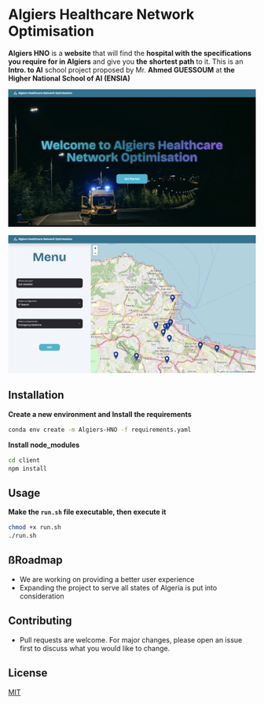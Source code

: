 # Algiers Healthcare Network Optimisation

**Algiers HNO** is a **website** that will find the **hospital with the specifications you require for in Algiers** and give you **the** **shortest path** to it. This is an **Intro. to AI** school project proposed by Mr. **Ahmed GUESSOUM** at **the Higher National School of AI (ENSIA)**

![1718071733864](image/README/1718071733864.png)

![1718071601344](image/README/1718071601344.png)

## Installation

**Create a new environment and Install the requirements**

```bash
conda env create -m Algiers-HNO -f requirements.yaml
```

**Install node_modules**

```bash
cd client
npm install
```

## Usage

**Make the `run.sh` file executable, then execute it**

```bash
chmod +x run.sh
./run.sh
```

## ßRoadmap

- We are working on providing a better user experience
- Expanding the project to serve all states of Algeria is put into consideration

## Contributing

- Pull requests are welcome. For major changes, please open an issue first to discuss what you would like to change.

## License

[MIT](https://choosealicense.com/licenses/mit/)
